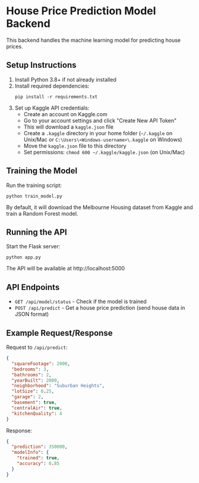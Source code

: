 
# House Price Prediction Model Backend

This backend handles the machine learning model for predicting house prices.

## Setup Instructions

1. Install Python 3.8+ if not already installed
2. Install required dependencies:
   ```
   pip install -r requirements.txt
   ```
3. Set up Kaggle API credentials:
   - Create an account on Kaggle.com
   - Go to your account settings and click "Create New API Token"
   - This will download a `kaggle.json` file
   - Create a `.kaggle` directory in your home folder (`~/.kaggle` on Unix/Mac or `C:\Users\<Windows-username>\.kaggle` on Windows)
   - Move the `kaggle.json` file to this directory
   - Set permissions: `chmod 600 ~/.kaggle/kaggle.json` (on Unix/Mac)

## Training the Model

Run the training script:
```
python train_model.py
```

By default, it will download the Melbourne Housing dataset from Kaggle and train a Random Forest model.

## Running the API

Start the Flask server:
```
python app.py
```

The API will be available at http://localhost:5000

## API Endpoints

- `GET /api/model/status` - Check if the model is trained
- `POST /api/predict` - Get a house price prediction (send house data in JSON format)

## Example Request/Response

Request to `/api/predict`:
```json
{
  "squareFootage": 2000,
  "bedrooms": 3,
  "bathrooms": 2,
  "yearBuilt": 2000,
  "neighborhood": "Suburban Heights",
  "lotSize": 0.25,
  "garage": 2,
  "basement": true,
  "centralAir": true,
  "kitchenQuality": 4
}
```

Response:
```json
{
  "prediction": 350000,
  "modelInfo": {
    "trained": true,
    "accuracy": 0.85
  }
}
```
